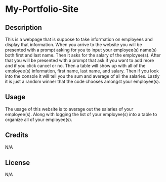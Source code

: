 # My-Portfolio-Site

## Description
This is a webpage that is suppose to take information on employees and display that information. When you arrive to the website you will be presented with a prompt asking for you to input your employee(s) name(s) both first and last name. Then it asks for the salary of the employee(s). After that you will be presented with a prompt that ask if you want to add more and if you click cancel or no. Then a table will show up with all of the employee(s) information, first name, last name, and salary. Then if you look into the console it will tell you the sum and average of all the salaries. Lastly it is just a random winner that the code chooses amongst your employee(s).

## Usage
The usage of this website is to average out the salaries of your employee(s). Along with logging the list of your employee(s) into a table to organize all of your employee(s).

## Credits
 N/A

## License
 N/A
